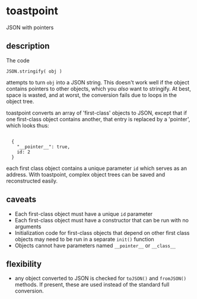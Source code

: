 # toastpoint
JSON with pointers

## description

The code

<code>JSON.stringify( obj )</code>

attempts to turn <code>obj</code> into a JSON string. This doesn't work well if the object contains pointers to other objects, which you *also* want to stringify. At best, space is wasted, and at worst, the conversion fails due to loops in the object tree.

toastpoint converts an array of 'first-class' objects to JSON, except that if one first-class object contains another, that entry is replaced by a 'pointer', which looks thus:

<code>
  {
    "__pointer__": true,
    id: 2
  }
</code>

each first class object contains a unique parameter <code>id</code> which serves as an address. With toastpoint, complex object trees can be saved and reconstructed easily.

## caveats

- Each first-class object must have a unique <code>id</code> parameter
- Each first-class object must have a constructor that can be run with no arguments
- Initialization code for first-class objects that depend on other first class objects may need to be run in a separate <code>init()</code> function
- Objects cannot have parameters named <code>\_\_pointer__</code> or <code>\_\_class__</code>

## flexibility

- any object converted to JSON is checked for <code>toJSON()</code> and <code>fromJSON()</code> methods. If present, these are used instead of the standard full conversion. 

